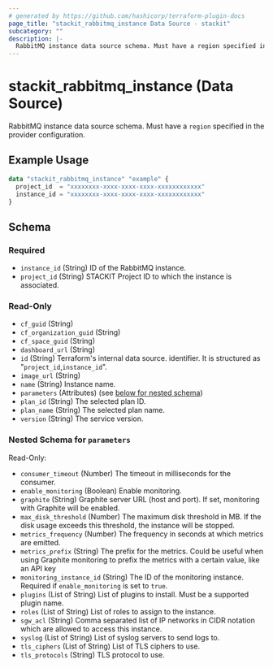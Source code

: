```yaml
---
# generated by https://github.com/hashicorp/terraform-plugin-docs
page_title: "stackit_rabbitmq_instance Data Source - stackit"
subcategory: ""
description: |-
  RabbitMQ instance data source schema. Must have a region specified in the provider configuration.
---
```


# stackit_rabbitmq_instance (Data Source)

RabbitMQ instance data source schema. Must have a `region` specified in the provider configuration.

## Example Usage

```terraform
data "stackit_rabbitmq_instance" "example" {
  project_id  = "xxxxxxxx-xxxx-xxxx-xxxx-xxxxxxxxxxxx"
  instance_id = "xxxxxxxx-xxxx-xxxx-xxxx-xxxxxxxxxxxx"
}
```

<!-- schema generated by tfplugindocs -->
## Schema

### Required

- `instance_id` (String) ID of the RabbitMQ instance.
- `project_id` (String) STACKIT Project ID to which the instance is associated.

### Read-Only

- `cf_guid` (String)
- `cf_organization_guid` (String)
- `cf_space_guid` (String)
- `dashboard_url` (String)
- `id` (String) Terraform's internal data source. identifier. It is structured as "`project_id`,`instance_id`".
- `image_url` (String)
- `name` (String) Instance name.
- `parameters` (Attributes) (see [below for nested schema](#nestedatt--parameters))
- `plan_id` (String) The selected plan ID.
- `plan_name` (String) The selected plan name.
- `version` (String) The service version.

<a id="nestedatt--parameters"></a>
### Nested Schema for `parameters`

Read-Only:

- `consumer_timeout` (Number) The timeout in milliseconds for the consumer.
- `enable_monitoring` (Boolean) Enable monitoring.
- `graphite` (String) Graphite server URL (host and port). If set, monitoring with Graphite will be enabled.
- `max_disk_threshold` (Number) The maximum disk threshold in MB. If the disk usage exceeds this threshold, the instance will be stopped.
- `metrics_frequency` (Number) The frequency in seconds at which metrics are emitted.
- `metrics_prefix` (String) The prefix for the metrics. Could be useful when using Graphite monitoring to prefix the metrics with a certain value, like an API key
- `monitoring_instance_id` (String) The ID of the monitoring instance. Required if `enable_monitoring` is set to `true`.
- `plugins` (List of String) List of plugins to install. Must be a supported plugin name.
- `roles` (List of String) List of roles to assign to the instance.
- `sgw_acl` (String) Comma separated list of IP networks in CIDR notation which are allowed to access this instance.
- `syslog` (List of String) List of syslog servers to send logs to.
- `tls_ciphers` (List of String) List of TLS ciphers to use.
- `tls_protocols` (String) TLS protocol to use.
